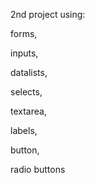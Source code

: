 2nd project using:

forms, 

inputs, 

datalists, 

selects, 

textarea, 

labels, 

button, 

radio buttons
